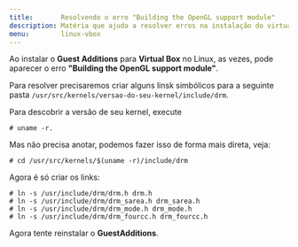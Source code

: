 ```yaml
---
title:       Resolvendo o erro "Building the OpenGL support module"
description: Matéria que ajuda a resolver erros na instalação do virtualbox
menu:        linux-vbox
---
```



Ao instalar o __Guest Additions__ para __Virtual Box__ no Linux, as vezes, pode aparecer o erro __"Building the OpenGL support module"__.

Para resolver precisaremos criar alguns linsk simbólicos para a seguinte pasta `/usr/src/kernels/versao-do-seu-kernel/include/drm`.

Para descobrir a versão de seu kernel, execute

    # uname -r.

Mas não precisa anotar, podemos fazer isso de forma mais direta, veja:

    # cd /usr/src/kernels/$(uname -r)/include/drm

Agora é só criar os links:

    # ln -s /usr/include/drm/drm.h drm.h  
    # ln -s /usr/include/drm/drm_sarea.h drm_sarea.h  
    # ln -s /usr/include/drm/drm_mode.h drm_mode.h  
    # ln -s /usr/include/drm/drm_fourcc.h drm_fourcc.h


Agora tente reinstalar o __GuestAdditions__.
